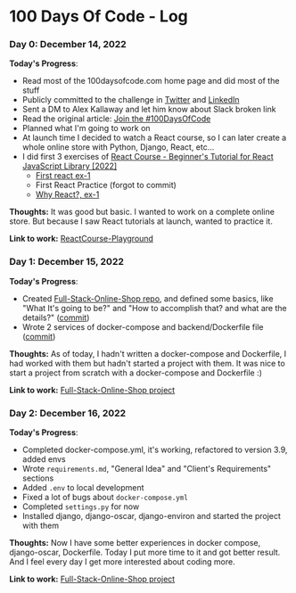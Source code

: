 # 100 Days Of Code - Log

### Day 0: December 14, 2022

**Today's Progress**:
* Read most of the 100daysofcode.com home page and did most of the stuff
* Publicly committed to the challenge in [Twitter](https://twitter.com/AliLastReza/status/1602935287654522880?s=20&t=cfnyJjJf5s3HR4pT5rigsg) and [LinkedIn](https://www.linkedin.com/posts/alilastreza_100daysofcode-activity-7008701332173774848-hpWx?utm_source=share&utm_medium=member_desktop)
* Sent a DM to Alex Kallaway and let him know about Slack broken link
* Read the original article: [Join the #100DaysOfCode](https://www.freecodecamp.org/news/join-the-100daysofcode-556ddb4579e4/)
* Planned what I'm going to work on
* At launch time I decided to watch a React course, so I can later create a whole online store with Python, Django, React, etc...
* I did first 3 exercises of [React Course - Beginner's Tutorial for React JavaScript Library [2022]](https://youtu.be/bMknfKXIFA8)
  * [First react ex-1](https://github.com/AliLastReza/ReactCourse-Playground/commit/b98f26c4ec13810e2e112d71526ba7774c94c1b8)
  * First React Practice (forgot to commit)
  * [Why React?, ex-1](https://github.com/AliLastReza/ReactCourse-Playground/commit/d0ce869c2a57f3db6ed955711e5356bc27d41bba)

**Thoughts:** It was good but basic. I wanted to work on a complete online store. But because I saw React tutorials at launch, wanted to practice it.

**Link to work:** [ReactCourse-Playground](https://github.com/AliLastReza/ReactCourse-Playground/tree/d0ce869c2a57f3db6ed955711e5356bc27d41bba)

### Day 1: December 15, 2022

**Today's Progress**:

* Created [Full-Stack-Online-Shop repo](4f549819d59a1272ca65b0e91440b0cdd292f971), and defined some basics, like "What It's going to be?" and "How to accomplish that? and what are the details?" ([commit](b45d9cd569ebeb1f50d0cca9613bf3bf1c99e43b))
* Wrote 2 services of docker-compose and backend/Dockerfile file ([commit](be1022adc4b8dfcb8cba0c32ca62e97d141a1e3e))

**Thoughts:** As of today, I hadn't written a docker-compose and Dockerfile, I had worked with them but hadn't started a project with them. It was nice to start a project from scratch with a docker-compose and Dockerfile :)

**Link to work:** [Full-Stack-Online-Shop project](be1022adc4b8dfcb8cba0c32ca62e97d141a1e3e)

### Day 2: December 16, 2022

**Today's Progress**:

* Completed docker-compose.yml, it's working, refactored to version 3.9, added envs
* Wrote `requirements.md`, "General Idea" and "Client's Requirements" sections
* Added `.env` to local development
* Fixed a lot of bugs about `docker-compose.yml`
* Completed `settings.py` for now
* Installed django, django-oscar, django-environ and started the project with them

**Thoughts:** Now I have some better experiences in docker compose, django-oscar, Dockerfile. Today I put more time to it and got better result. And I feel every day I get more interested about coding more. 

**Link to work:** [Full-Stack-Online-Shop project](https://github.com/AliLastReza/Full-Stack-Online-Shop/commit/198d68363d9d3c820a99439610ddadcb4c67036c)

<!-- Template -->
<!-- ### Day __: December __, 2022

**Today's Progress**:

* Progress1

**Thoughts:** 

**Link to work:** [work](link)
 -->
